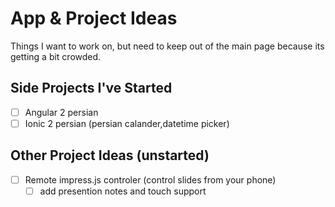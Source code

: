 # App & Project Ideas

Things I want to work on, but need to keep out of the main page because its getting a bit crowded.

## Side Projects I've Started
- [ ] Angular 2 persian
- [ ] Ionic 2 persian (persian calander,datetime picker)

## Other Project Ideas (unstarted)

- [ ] Remote impress.js controler (control slides from your phone)
	- [ ] add presention notes and touch support
